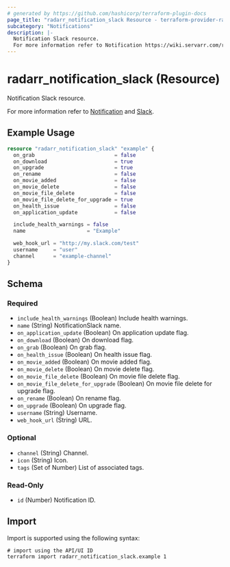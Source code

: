 ```yaml
---
# generated by https://github.com/hashicorp/terraform-plugin-docs
page_title: "radarr_notification_slack Resource - terraform-provider-radarr"
subcategory: "Notifications"
description: |-
  Notification Slack resource.
  For more information refer to Notification https://wiki.servarr.com/radarr/settings#connect and Slack https://wiki.servarr.com/radarr/supported#slack.
---
```


# radarr_notification_slack (Resource)

<!-- subcategory:Notifications -->Notification Slack resource.
For more information refer to [Notification](https://wiki.servarr.com/radarr/settings#connect) and [Slack](https://wiki.servarr.com/radarr/supported#slack).

## Example Usage

```terraform
resource "radarr_notification_slack" "example" {
  on_grab                          = false
  on_download                      = true
  on_upgrade                       = true
  on_rename                        = false
  on_movie_added                   = false
  on_movie_delete                  = false
  on_movie_file_delete             = false
  on_movie_file_delete_for_upgrade = true
  on_health_issue                  = false
  on_application_update            = false

  include_health_warnings = false
  name                    = "Example"

  web_hook_url = "http://my.slack.com/test"
  username     = "user"
  channel      = "example-channel"
}
```

<!-- schema generated by tfplugindocs -->
## Schema

### Required

- `include_health_warnings` (Boolean) Include health warnings.
- `name` (String) NotificationSlack name.
- `on_application_update` (Boolean) On application update flag.
- `on_download` (Boolean) On download flag.
- `on_grab` (Boolean) On grab flag.
- `on_health_issue` (Boolean) On health issue flag.
- `on_movie_added` (Boolean) On movie added flag.
- `on_movie_delete` (Boolean) On movie delete flag.
- `on_movie_file_delete` (Boolean) On movie file delete flag.
- `on_movie_file_delete_for_upgrade` (Boolean) On movie file delete for upgrade flag.
- `on_rename` (Boolean) On rename flag.
- `on_upgrade` (Boolean) On upgrade flag.
- `username` (String) Username.
- `web_hook_url` (String) URL.

### Optional

- `channel` (String) Channel.
- `icon` (String) Icon.
- `tags` (Set of Number) List of associated tags.

### Read-Only

- `id` (Number) Notification ID.

## Import

Import is supported using the following syntax:

```shell
# import using the API/UI ID
terraform import radarr_notification_slack.example 1
```
